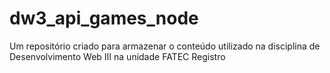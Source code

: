 # dw3_api_games_node
Um repositório criado para armazenar o conteúdo utilizado na disciplina de Desenvolvimento Web III na unidade FATEC Registro
